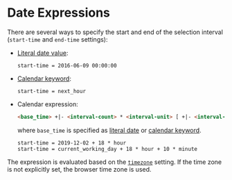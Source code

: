 # Date Expressions

There are several ways to specify the start and end of the selection interval (`start-time` and `end-time` settings):

* [Literal date value](./date-format.md):

    ```ls
    start-time = 2016-06-09 00:00:00
    ```

* [Calendar keyword](./calendar.md#keywords):

    ```ls
    start-time = next_hour
    ```

* Calendar expression:

    ```html
    <base_time> +|- <interval-count> * <interval-unit> [ +|- <interval-count> * <interval-unit> ]
    ```

    where `base_time` is specified as [literal date](./date-format.md) or [calendar keyword](./calendar.md#keywords).
  
    ```ls
    start-time = 2019-12-02 + 18 * hour
    start-time = current_working_day + 18 * hour + 10 * minute
    ```

The expression is evaluated based on the [`timezone`](./date-format.md#time-zone) setting. If the time zone is not explicitly set, the browser time zone is used.
